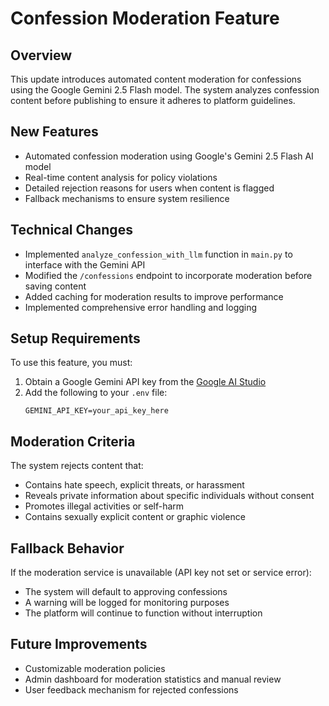 
# Confession Moderation Feature

## Overview
This update introduces automated content moderation for confessions using the Google Gemini 2.5 Flash model. The system analyzes confession content before publishing to ensure it adheres to platform guidelines.

## New Features
- Automated confession moderation using Google's Gemini 2.5 Flash AI model
- Real-time content analysis for policy violations
- Detailed rejection reasons for users when content is flagged
- Fallback mechanisms to ensure system resilience

## Technical Changes
- Implemented `analyze_confession_with_llm` function in `main.py` to interface with the Gemini API
- Modified the `/confessions` endpoint to incorporate moderation before saving content
- Added caching for moderation results to improve performance
- Implemented comprehensive error handling and logging

## Setup Requirements
To use this feature, you must:

1. Obtain a Google Gemini API key from the [Google AI Studio](https://ai.google.dev/)
2. Add the following to your `.env` file:
   ```
   GEMINI_API_KEY=your_api_key_here
   ```

## Moderation Criteria
The system rejects content that:
- Contains hate speech, explicit threats, or harassment
- Reveals private information about specific individuals without consent
- Promotes illegal activities or self-harm
- Contains sexually explicit content or graphic violence

## Fallback Behavior
If the moderation service is unavailable (API key not set or service error):
- The system will default to approving confessions
- A warning will be logged for monitoring purposes
- The platform will continue to function without interruption

## Future Improvements
- Customizable moderation policies
- Admin dashboard for moderation statistics and manual review
- User feedback mechanism for rejected confessions
